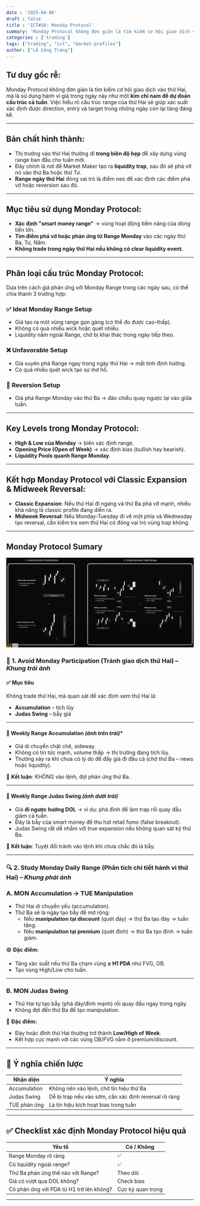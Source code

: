 ```yaml
---
date : '2025-04-06'
draft : false
title : 'ICT#26: Monday Protocol'
summary: 'Monday Protocol không đơn giản là tìm kiếm cơ hội giao dịch vào thứ Hai, mà là sử dụng hành vi giá trong ngày này như một **kim chỉ nam để dự đoán cấu trúc cả tuần**. Việc hiểu rõ cấu trúc range của thứ Hai sẽ giúp xác suất xác định được direction, entry và target trong những ngày còn lại tăng đáng kể.'
categories : ['trading']
tags: ["trading", "ict", "market-profiles"]
author: ["Lê Công Tráng"]
---
```


## **Tư duy gốc rễ:**

Monday Protocol không đơn giản là tìm kiếm cơ hội giao dịch vào thứ Hai, mà là sử dụng hành vi giá trong ngày này như một **kim chỉ nam để dự đoán cấu trúc cả tuần**. Việc hiểu rõ cấu trúc range của thứ Hai sẽ giúp xác suất xác định được direction, entry và target trong những ngày còn lại tăng đáng kể.

---

## **Bản chất hình thành:**

- Thị trường vào thứ Hai thường đi **trong biên độ hẹp** để xây dựng vùng range ban đầu cho tuần mới.
- Đây chính là nơi để Market Maker tạo ra **liquidity trap**, sau đó sẽ phá vỡ nó vào thứ Ba hoặc thứ Tư.
- **Range ngày thứ Hai** đóng vai trò là điểm neo để xác định các điểm phá vỡ hoặc reversion sau đó.

---

## **Mục tiêu sử dụng Monday Protocol:**

- **Xác định "smart money range"** → vùng hoạt động tiềm năng của dòng tiền lớn.
- **Tìm điểm phá vỡ hoặc phản ứng từ Range Monday** vào các ngày thứ Ba, Tư, Năm.
- **Không trade trong ngày thứ Hai nếu không có clear liquidity event.**

---

## **Phân loại cấu trúc Monday Protocol:**

Dựa trên cách giá phản ứng với Monday Range trong các ngày sau, có thể chia thành 3 trường hợp:

### ✅ **Ideal Monday Range Setup**

- Giá tạo ra một vùng range gọn gàng (có thể đo được cao-thấp).
- Không có quá nhiều wick hoặc quét nhiễu.
- Liquidity nằm ngoài Range, chờ bị khai thác trong ngày tiếp theo.

### ❌ **Unfavorable Setup**

- Giá xuyên phá Range ngay trong ngày thứ Hai → mất tính định hướng.
- Có quá nhiều quét wick tạo sự mơ hồ.

### 🔁 **Reversion Setup**

- Giá phá Range Monday vào thứ Ba → đảo chiều quay ngược lại vào giữa tuần.

---

## **Key Levels trong Monday Protocol:**

- **High & Low của Monday** → biên xác định range.
- **Opening Price (Open of Week)** → xác định bias (bullish hay bearish).
- **Liquidity Pools quanh Range Monday**.

---

## **Kết hợp Monday Protocol với Classic Expansion & Midweek Reversal:**

- **Classic Expansion**: Nếu thứ Hai đi ngang và thứ Ba phá vỡ mạnh, nhiều khả năng là classic profile đang diễn ra.
- **Midweek Reversal**: Nếu Monday-Tuesday đi về một phía và Wednesday tạo reversal, cần kiểm tra xem thứ Hai có đóng vai trò vùng trap không.

---

## Monday Protocol Sumary

![alt text](image.png)

### 🧭 **1. Avoid Monday Participation (Tránh giao dịch thứ Hai)** – *Khung trái ảnh*

#### ✅ **Mục tiêu**

Không trade thứ Hai, mà quan sát để xác định xem thứ Hai là:

- **Accumulation** – tích lũy
- **Judas Swing** – bẫy giả

---

#### 🔹 **Weekly Range Accumulation** *(ảnh trên trái)**

- Giá di chuyển chặt chẽ, sideway.
- Không có tin tức mạnh, volume thấp → thị trường đang tích lũy.
- Thường xảy ra khi chưa có lý do để đẩy giá đi đâu cả (chờ thứ Ba – news hoặc liquidity).

🔸 **Kết luận**: KHÔNG vào lệnh, đợi phản ứng thứ Ba.

---

#### 🔹 **Weekly Range Judas Swing** *(ảnh dưới trái)*

- Giá **đi ngược hướng DOL** → ví dụ: phá đỉnh để làm trap rồi quay đầu giảm cả tuần.
- Đây là bẫy của smart money để thu hút retail fomo (false breakout).
- Judas Swing rất dễ nhầm với true expansion nếu không quan sát kỹ thứ Ba.

🔸 **Kết luận**: Tuyệt đối tránh vào lệnh khi chưa chắc đó là bẫy.

---

### 🔍 **2. Study Monday Daily Range (Phân tích chi tiết hành vi thứ Hai)** – *Khung phải ảnh*

### A. **MON Accumulation → TUE Manipulation**

- Thứ Hai di chuyển yếu (accumulation).  
- Thứ Ba sẽ là ngày tạo bẫy để mở rộng:
  - Nếu **manipulation tại discount** (quét đáy) → thứ Ba tạo đáy → tuần tăng.
  - Nếu **manipulation tại premium** (quét đỉnh) → thứ Ba tạo đỉnh → tuần giảm.

🟢 **Đặc điểm:**

- Tăng xác suất nếu thứ Ba chạm vùng **≥ H1 PDA** như FVG, OB.
- Tạo vùng High/Low cho tuần.

---

### B. **MON Judas Swing**

- Thứ Hai tự tạo bẫy (phá đáy/đỉnh mạnh) rồi quay đầu ngay trong ngày.
- Không đợi đến thứ Ba để tạo manipulation.

🔴 **Đặc điểm:**

- Đáy hoặc đỉnh thứ Hai thường trở thành **Low/High of Week**.
- Kết hợp cực mạnh với các vùng OB/FVG nằm ở premium/discount.

---

## 🎯 Ý nghĩa chiến lược

| Nhận diện | Ý nghĩa |
|-----------|--------|
| Accumulation | Không nên vào lệnh, chờ tín hiệu thứ Ba |
| Judas Swing | Dễ bị trap nếu vào sớm, cần xác định reversal rõ ràng |
| TUE phản ứng | Là tín hiệu kích hoạt bias trong tuần |

---

## ✅ Checklist xác định Monday Protocol hiệu quả

| Yếu tố | Có / Không |
|--------|------------|
| Range Monday rõ ràng | ✅ |
| Có liquidity ngoài range? | ✅ |
| Thứ Ba phản ứng thế nào với Range? | Theo dõi |
| Giá có vượt qua DOL không? | Check bias |
| Có phản ứng với PDA từ H1 trở lên không? | Cực kỳ quan trọng |

---